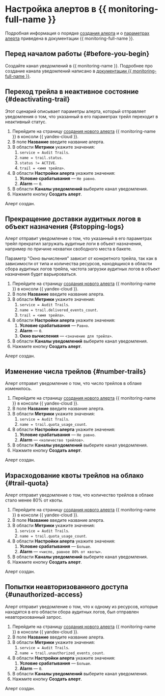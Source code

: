 # Настройка алертов в {{ monitoring-full-name }}

 Подробная информация о порядке [создания алерта](../../monitoring/operations/alert/create-alert.md) и о [параметрах алерта](../../monitoring/concepts/alerting.md) приведена в документации {{ monitoring-full-name }}.

## Перед началом работы {#before-you-begin}

Создайте канал уведомлений в {{ monitoring-name }}. Подробнее про создание канала уведомлений написано в [документации {{ monitoring-full-name }}](../../monitoring/operations/alert/create-channel.md).

## Переход трейла в неактивное состояние {#deactivating-trail}

Этот сценарий описывает параметры алерта, который отправляет уведомления о том, что указанный в его параметрах трейл переходит в неактивный статус.

1. Перейдите на страницу [создания нового алерта](../../monitoring/operations/alert/create-alert.md) {{ monitoring-name }} в консоли {{ yandex-cloud }}.
1. В поле **Название** введите название алерта. 
1. В области **Метрики** укажите значения:
    1. `service = Audit Trails`. 
    1. `name = trail.status`.
    1. `status != ACTIVE`.
    1. `trail = <имя трейла>`.
1. В области **Настройки алерта** укажите значения:
    1. **Условие срабатывания** — `Не равно`.
    1. **Alarm** — `0`.
1. В области **Каналы уведомлений** выберите канал уведомления.
1. Нажмите кнопку **Создать алерт**.

Алерт создан.

## Прекращение доставки аудитных логов в объект назначения {#stopping-logs}

Алерт отправит уведомление о том, что указанный в его параметрах трейл прекратил загружать аудитные логи в объект назначения, например по причине нехватки свободного места в бакете.

Параметр "Окно вычисления" зависит от конкретного трейла, так как в зависимости от типа и количества ресурсов, находящихся в области сбора аудитных логов трейла, частота загрузки аудитных логов в объект назначения будет варьироваться. 

1. Перейдите на страницу [создания нового алерта](../../monitoring/operations/alert/create-alert.md) {{ monitoring-name }} в консоли {{ yandex-cloud }}.
1. В поле **Название** введите название алерта. 
1. В области **Метрики** укажите значения:
    1. `service = Audit Trails`. 
    1. `name = trail.delivered_events_count`.
    1. `trail = <имя трейла>`.
1. В области **Настройки алерта** укажите значения:
    1. **Условие срабатывания** — `Равно`.
    1. **Alarm** — `0`.
    1. **Окно вычисления** — `<значение для трейла>`.
1. В области **Каналы уведомлений** выберите канал уведомления.
1. Нажмите кнопку **Создать алерт**.

Алерт создан.

## Изменение числа трейлов {#number-trails}

Алерт отправит уведомление о том, что число трейлов в облаке изменилось.

1. Перейдите на страницу [создания нового алерта](../../monitoring/operations/alert/create-alert.md) {{ monitoring-name }} в консоли {{ yandex-cloud }}.
1. В поле **Название** введите название алерта. 
1. В области **Метрики** укажите значения:
    1. `service = Audit Trails`. 
    1. `name = trail.quota_usage_count`.
1. В области **Настройки алерта** укажите значения:
    1. **Условие срабатывания** — `Не равно`.
    1. **Alarm** — `<количество трейлов>`.
1. В области **Каналы уведомлений** выберите канал уведомления.
1. Нажмите кнопку **Создать алерт**.

Алерт создан.

## Израсходование квоты трейлов на облако {#trail-quota}

Алерт отправит уведомление о том, что количество трейлов в облаке стало менее 80% от квоты.
   
1. Перейдите на страницу [создания нового алерта](../../monitoring/operations/alert/create-alert.md) {{ monitoring-name }} в консоли {{ yandex-cloud }}.
1. В поле **Название** введите название алерта. 
1. В области **Метрики** укажите значения:
    1. `service = Audit Trails`. 
    1. `name = trail.quota_usage_count`.
1. В области **Настройки алерта** укажите значения:
    1. **Условие срабатывания** — `Больше`.
    1. **Alarm** — `<число, равное 80% от квоты>`.
1. В области **Каналы уведомлений** выберите канал уведомления.
1. Нажмите кнопку **Создать алерт**.

Алерт создан.

## Попытки неавторизованного доступа {#unauthorized-access}

Алерт отправит уведомление о том, что к одному из ресурсов, которые находятся в его области сбора аудитных логов, был отправлен неавторизованный запрос.

1. Перейдите на страницу [создания нового алерта](../../monitoring/operations/alert/create-alert.md) {{ monitoring-name }} в консоли {{ yandex-cloud }}.
1. В поле **Название** введите название алерта. 
1. В области **Метрики** укажите значения:
    1. `service = Audit Trails`. 
    1. `name = trail.unauthorized_events_count`.
1. В области **Настройки алерта** укажите значения:
    1. **Условие срабатывания** — `Больше`.
    1. **Alarm** — `0`.
1. В области **Каналы уведомлений** выберите канал уведомления.
1. Нажмите кнопку **Создать алерт**.

Алерт создан.
